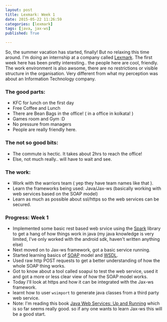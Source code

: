 ```yaml
---
layout: post
title: Lexmark: Week 1
date: 2015-05-22 11:26:59
categories: [lexmark]
tags: [java, jax-ws]
published: True

---
```


So, the summer vacation has started, finally! But no relaxing this time around. I'm doing an internship at a company called [Lexmark](http://www.lexmark.com/en_in.html). The first week here has been pretty interesting.. the people here are cool, friendly. The work environment is also awsome, there are no restrictions or visible structure in the organisation. Very different from what my perception was about an Information Technology company. 


### The good parts:
* KFC for lunch on the first day
* Free Coffee and Lunch
* There are Bean Bags in the office! ( in a office in kolkata! )
* Games room and Gym :D
* No pressure from managers
* People are really friendly here.


### The not so good bits:
* The commute is hectic. It takes about 2hrs to reach the office!
* Else, not much really.. will have to wait and see.


### The work:
* Work with the warriors team ( yep they have team names like that ).
* Learn the frameworks being used: Java/Jax-ws (basically working with web services based on the SOAP model)
* Learn as much as possible about ssl/https so the web services can be secured.


### Progress: Week 1
* Implemented some basic rest based web srvice using the [Spark](http://sparkjava.com/) library to get a hang of how things work in java (my java knowledge is very limited, I've only worked with the android sdk, haven't written anything else)
* Next moved on to Jax-ws framework, got a basic service running.
* Started learning basics of [SOAP](http://www.w3.org/TR/soap/) model and [WSDL](http://www.w3.org/TR/wsdl20/).
* Used raw http POST requests to get a better understanding of how the whole SOAP thing works.
* Got to know about a tool called soapui to test the web service, used it and got a more or less clear view of how the SOAP model works.
* Today I'll look at https and how it can be integrated with the Jax-ws framework.
* learnt how to user `wsimport` to generate java classes from a third party web service.
* Note: I'm reading this book [Java Web Services: Up and Running](http://www.oreilly.de/catalog/9781449365110/) which is so far seems really good. so if any one wants to learn Jax-ws this will be a good start.
